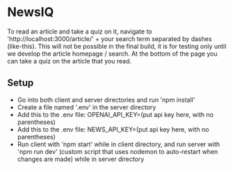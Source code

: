 # NewsIQ

To read an article and take a quiz on it, navigate to 'http://localhost:3000/article/' + your search term separated by dashes (like-this). This will not be possible in the final build, it is for testing only until we develop the article homepage / search. At the bottom of the page you can take a quiz on the article that you read.

## Setup

- Go into both client and server directories and run 'npm install'
- Create a file named '.env' in the server directory
- Add this to the .env file: OPENAI_API_KEY=(put api key here, with no parentheses)
- Add this to the .env file: NEWS_API_KEY=(put api key here, with no parentheses)
- Run client with 'npm start' while in client directory, and run server with 'npm run dev' (custom script that uses nodemon to auto-restart when changes are made) while in server directory
